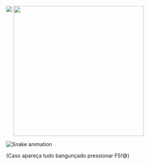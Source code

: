<!--stats-->
<picture>
<source
  srcset="https://github-readme-stats.vercel.app/api?username=Marcos-Auguusto&show_icons=true&title_color=C3D1D9&text_color=7A8490&icon_color=3572A5&bg_color=0D1117&border_color=0D1117"
  media="(prefers-color-scheme: dark)"
/>
<img align="top" src="https://github-readme-stats.vercel.app/api?username=anuraghazra&show_icons=true" />
</picture>

<!--most usad languages-->
<picture>
<source
  srcset="https://github-readme-stats.vercel.app/api/top-langs/?username=Marcos-Auguusto&title_color=C3D1D9&text_color=7A8490&bg_color=0D1117&border_color=0D1117&layout=compact"
  media="(prefers-color-scheme: dark)"
/>
<img align="top" src="https://github.com/anuraghazra/github-readme-stats" width="354"/>
</picture>

<!--snake-->
![Snake animation](https://github.com/Marcos-Auguusto/Marcos-Auguusto/blob/output/github-contribution-grid-snake.svg)


(Caso apareça tudo bangunçado pressionar F5!😅)
